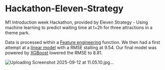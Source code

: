 # Hackathon-Eleven-Strategy

M1 Introduction week Hackathon, provided by Eleven Strategy - Using machine learning to predict waiting time at t+2h for three attractions in a theme park. 

Data is processed within a [Feature engineering](feature_engineering.py) function. We then had a first attempt at a [linear model](theme_park_linear.py) with a RMSE stalling at 9.54. Our final model was powered by [XGBoost](theme_park_xgb.py) lowered the RMSE to 8.81.


![Uploading Screenshot 2025-09-12 at 11.05.10.jpg…]()
